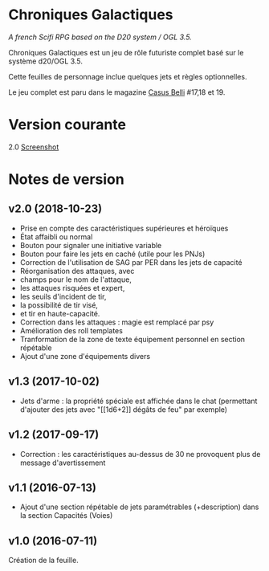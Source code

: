 # Chroniques Galactiques

_A french Scifi RPG based on the D20 system / OGL 3.5._

Chroniques Galactiques est un jeu de r&ocirc;le futuriste complet bas&eacute; sur le syst&egrave;me d20/OGL 3.5.

Cette feuilles de personnage inclue quelques jets et r&egrave;gles optionnelles.

Le jeu complet est paru dans le magazine [Casus Belli](http://www.black-book-editions.fr/catalogue.php?id=207) #17,18 et 19.

# Version courante
2.0 [Screenshot](cog_v2.png)

# Notes de version
## v2.0 (2018-10-23)
* Prise en compte des caractéristiques supérieures et héroïques
* État affaibli ou normal
* Bouton pour signaler une initiative variable
* Bouton pour faire les jets en caché (utile pour les PNJs)
* Correction de l'utilisation de SAG par PER dans les jets de capacité
* Réorganisation des attaques, avec 
 * champs pour le nom de l'attaque, 
 * les attaques risquées et expert,
 * les seuils d'incident de tir, 
 * la possibilité de tir visé,
 * et tir en haute-capacité.
* Correction dans les attaques : magie est remplacé par psy
* Amélioration des roll templates
* Tranformation de la zone de texte équipement personnel en section répétable
* Ajout d'une zone d'équipements divers

## v1.3 (2017-10-02)

* Jets d'arme : la propriété spéciale est affichée dans le chat (permettant d'ajouter des jets avec "[[1d6+2]] dégâts de feu" par exemple)

## v1.2 (2017-09-17)

* Correction : les caractéristiques au-dessus de 30 ne provoquent plus de message d'avertissement

## v1.1 (2016-07-13)

* Ajout d'une section répétable de jets paramétrables (+description) dans la section Capacités (Voies)

## v1.0 (2016-07-11)

Création de la feuille.
